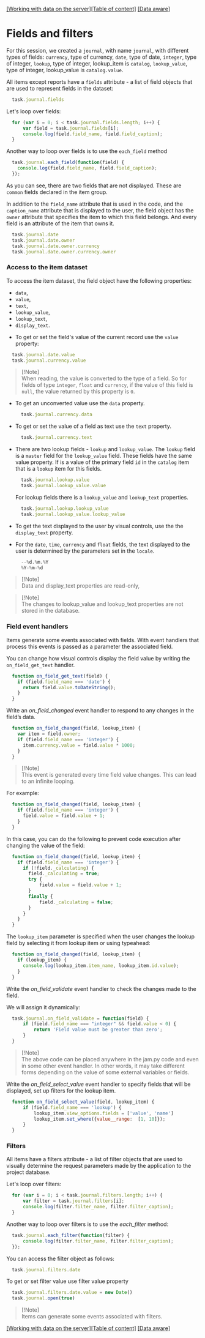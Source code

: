 [[Working with data on the server]](server-data.md)[[Table of content]](index.md)
[[Data aware]](data_aware.md)

# Fields and filters

For this session, we created a `journal`, with name `journal`, with different types of fields: `currency`, type of currency, `date`, type of date, `integer`, type of integer, `lookup`, type of integer, lookup_item is `catalog`, `lookup_value`, type of integer, lookup_value is `catalog.value`.

All items except reports have a `fields` attribute - a list of field objects that 
are used to represent fields in the dataset: 

```javascript
  task.journal.fields
```

Let's loop over fields:

```javascript
  for (var i = 0; i < task.journal.fields.length; i++) {
      var field = task.journal.fields[i];
      console.log(field.field_name, field.field_caption);
  }
```

Another way to loop over fields is to use the `each_field` method

```javascript
  task.journal.each_field(function(field) {
    console.log(field.field_name, field.field_caption);
  });
```

As you can see, there are two fields that are not displayed. These are `common` fields declared in the item group.

In addition to the `field_name` attribute that is used in the code, and the `caption_name` attribute that is displayed to the user, the field object has the `owner` attribute that specifies the item to which this field belongs. And every field is an attribute of the item that owns it.

```javascript
  task.journal.date
  task.journal.date.owner
  task.journal.date.owner.currency
  task.journal.date.owner.currency.owner
```

### Access to the item dataset

To access the item dataset, the field object have the following properties: 
- `data`, 
- `value`, 
- `text`,
- `lookup_value`, 
- `lookup_text`, 
- `display_text`.

* To get or set the field's value of the current record use the `value` property:

```javascript
  task.journal.date.value
  task.journal.currency.value
```
> [!Note] </br>
> When reading, the value is converted to the type of a field. So for fields of type `integer`, `float` and `currency`, if the value of this field is `null`, the value returned by this property is `0`.

* To get an unconverted value use the `data` property.

  ```javascript
    task.journal.currency.data
  ```

* To get or set the value of a field as text use the `text` property.

  ```javascript
    task.journal.currency.text
  ```

* There are two lookup fields - `lookup` and `lookup_value`. The `lookup` field is a `master` field for the `lookup_value` field. These fields have the same value property. If is a value of the primary field `id` in the `catalog` item that is a `lookup` item for this fields.

  ```javascript
    task.journal.lookup.value
    task.journal.lookup_value.value
  ```
  
  For lookup fields there is a `lookup_value` and `lookup_text` properties.
  
  ```javascript
    task.journal.lookup.lookup_value
    task.journal.lookup_value.lookup_value
  ```

* To get the text displayed to the user by visual controls, use the the `display_text` property.
  
* For the `date`, `time`, `currency` and `float` fields, the text displayed to the user is determined by the parameters set in the `locale`.

  ```javascript
    --%d.%m.%Y
    %Y-%m-%d
  ```
> [!Note] </br>
> Data and display_text properties are read-only, 
	
> [!Note] </br>
> The changes to lookup_value and lookup_text properties are not stored in the database.

### Field event handlers

Items generate some events associated with fields. With event handlers that process this events is passed as a parameter the associated field. 

You can change how visual controls display the field value by writing the  `on_field_get_text` handler.

```javascript
  function on_field_get_text(field) {
    if (field.field_name === 'date') {
      return field.value.toDateString();
    }
  }
```

Write an *on_field_changed* event handler to respond to any changes in the field’s data.

```javascript
  function on_field_changed(field, lookup_item) {
    var item = field.owner;
    if (field.field_name === 'integer') {
      item.currency.value = field.value * 1000;
    }
  }
```

> [!Note] </br>
> This event is generated every time field value changes. This can lead to an infinite looping.

For example:

```javascript
  function on_field_changed(field, lookup_item) {
    if (field.field_name === 'integer') {
      field.value = field.value + 1;
    }
  }
```

In this case, you can do the following to prevent code execution after changing 
the value of the field:

```javascript
  function on_field_changed(field, lookup_item) {
    if (field.field_name === 'integer') {
      if (!field._calculating) {
        field._calculating = true;
        try {
            field.value = field.value + 1;
        }
        finally {
            field._calculating = false;
        }
      }
    }
  }
```

The `lookup_item` parameter is specified when the user changes the lookup field by selecting it from lookup item or using typeahead:

```javascript
  function on_field_changed(field, lookup_item) {
    if (lookup_item) {
      console.log(lookup_item.item_name, lookup_item.id.value);
    }
  }
```

Write the *on_field_validate* event handler to check the changes made to the field.

We will assign it dynamically:

```javascript
  task.journal.on_field_validate = function(field) {
      if (field.field_name === "integer" && field.value < 0) {
          return 'Field value must be greater than zero';
      }
  }
```

> [!Note] </br>
> The above code can be placed anywhere in the jam.py code and even in some other 
event handler. In other words, it may take different forms depending on the value 
of some external variables or fields.

Write the *on_field_select_value* event handler to specify fields that will be displayed, 
set up filters for the lookup item.

```javascript
  function on_field_select_value(field, lookup_item) {
      if (field.field_name === 'lookup') {
          lookup_item.view_options.fields = ['value', 'name']
          lookup_item.set_where({value__range:  [1, 10]});
      }
  }
```

### Filters

All items have a filters attribute - a list of filter objects that are used to visually determine the request parameters made by the application to the project database.

Let's loop over filters:

```javascript
  for (var i = 0; i < task.journal.filters.length; i++) {
      var filter = task.journal.filters[i];
      console.log(filter.filter_name, filter.filter_caption);
  }
```

Another way to loop over filters is to use the *each_filter* method:

```javascript
  task.journal.each_filter(function(filter) {
      console.log(filter.filter_name, filter.filter_caption);
  });
```

You can access the filter object as follows:

```javascript
  task.journal.filters.date
```

To get or set filter value use filter value property

```javascript
  task.journal.filters.date.value = new Date()
  task.journal.open(true)
```
> [!Note] </br>
> Items can generate some events associated with filters. 

[[Working with data on the server]](server-data.md)[[Table of content]](index.md)
[[Data aware]](data_aware.md)
